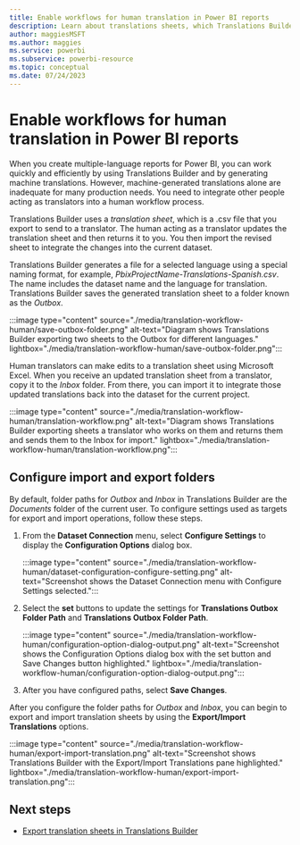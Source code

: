 ```yaml
---
title: Enable workflows for human translation in Power BI reports
description: Learn about translations sheets, which Translations Builder uses to export and import .csv files for human translators to use to localize Power BI reports.
author: maggiesMSFT   
ms.author: maggies
ms.service: powerbi
ms.subservice: powerbi-resource
ms.topic: conceptual
ms.date: 07/24/2023
---
```

# Enable workflows for human translation in Power BI reports

When you create multiple-language reports for Power BI, you can work quickly and efficiently by using Translations Builder and by generating machine translations. However, machine-generated translations alone are inadequate for many production needs. You need to integrate other people acting as translators into a human workflow process.

Translations Builder uses a *translation sheet*, which is a .csv file that you export to send to a translator. The human acting as a translator updates the translation sheet and then returns it to you. You then import the revised sheet to integrate the changes into the current dataset.

Translations Builder generates a file for a selected language using a special naming format, for example, *PbixProjectName-Translations-Spanish.csv*. The name includes the dataset name and the language for translation. Translations Builder saves the generated translation sheet to a folder known as the *Outbox*.

:::image type="content" source="./media/translation-workflow-human/save-outbox-folder.png" alt-text="Diagram shows Translations Builder exporting two sheets to the Outbox for different languages." lightbox="./media/translation-workflow-human/save-outbox-folder.png":::

Human translators can make edits to a translation sheet using Microsoft Excel. When you receive an updated translation sheet from a translator, copy it to the *Inbox* folder. From there, you can import it to integrate those updated translations back into the dataset for the current project.

:::image type="content" source="./media/translation-workflow-human/translation-workflow.png" alt-text="Diagram shows Translations Builder exporting sheets a translator who works on them and returns them and sends them to the Inbox for import." lightbox="./media/translation-workflow-human/translation-workflow.png":::

## Configure import and export folders

By default, folder paths for *Outbox* and *Inbox* in Translations Builder are the *Documents* folder of the current user. To configure settings used as targets for export and import operations, follow these steps.

1. From the **Dataset Connection** menu, select **Configure Settings** to display the **Configuration Options** dialog box.

   :::image type="content" source="./media/translation-workflow-human/dataset-configuration-configure-setting.png" alt-text="Screenshot shows the Dataset Connection menu with Configure Settings selected.":::

1. Select the **set** buttons to update the settings for **Translations Outbox Folder Path** and **Translations Outbox Folder Path**.

   :::image type="content" source="./media/translation-workflow-human/configuration-option-dialog-output.png" alt-text="Screenshot shows the Configuration Options dialog box with the set button and Save Changes button highlighted." lightbox="./media/translation-workflow-human/configuration-option-dialog-output.png":::

1. After you have configured paths, select **Save Changes**.

After you configure the folder paths for *Outbox* and *Inbox*, you can begin to export and import translation sheets by using the **Export/Import Translations** options.

:::image type="content" source="./media/translation-workflow-human/export-import-translation.png" alt-text="Screenshot shows Translations Builder with the Export/Import Translations pane highlighted." lightbox="./media/translation-workflow-human/export-import-translation.png":::

## Next steps

- [Export translation sheets in Translations Builder](translation-sheet-export.md)
